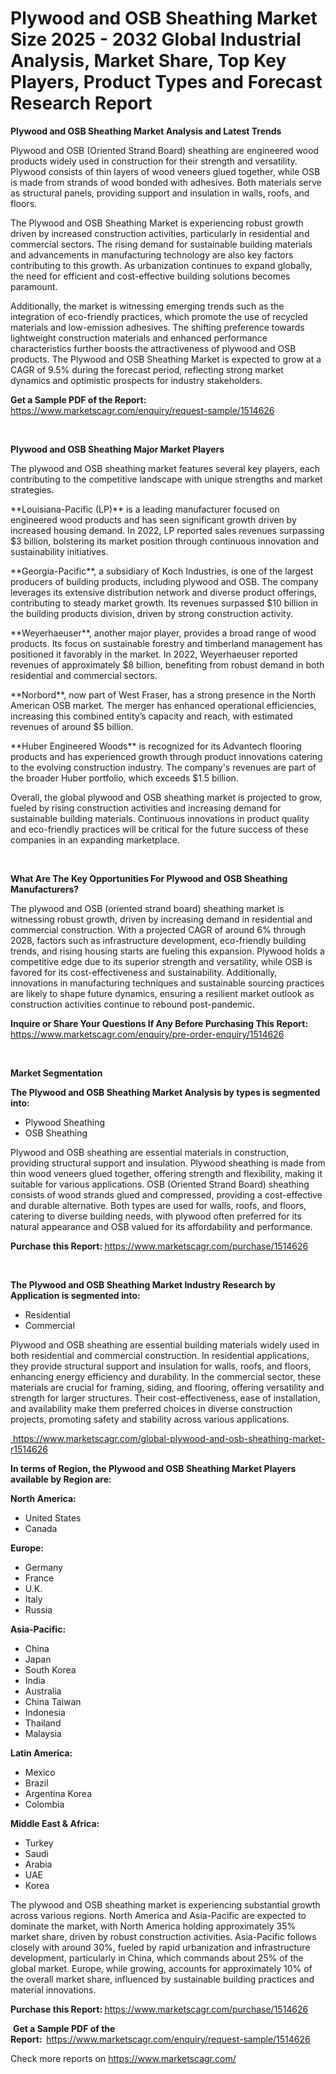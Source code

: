 <p><h1>Plywood and OSB Sheathing Market Size 2025 - 2032 Global Industrial Analysis, Market Share, Top Key Players, Product Types and Forecast Research Report</h1></p><p><strong>Plywood and OSB Sheathing Market Analysis and Latest Trends</strong></p>
<p><p>Plywood and OSB (Oriented Strand Board) sheathing are engineered wood products widely used in construction for their strength and versatility. Plywood consists of thin layers of wood veneers glued together, while OSB is made from strands of wood bonded with adhesives. Both materials serve as structural panels, providing support and insulation in walls, roofs, and floors.</p><p>The Plywood and OSB Sheathing Market is experiencing robust growth driven by increased construction activities, particularly in residential and commercial sectors. The rising demand for sustainable building materials and advancements in manufacturing technology are also key factors contributing to this growth. As urbanization continues to expand globally, the need for efficient and cost-effective building solutions becomes paramount.</p><p>Additionally, the market is witnessing emerging trends such as the integration of eco-friendly practices, which promote the use of recycled materials and low-emission adhesives. The shifting preference towards lightweight construction materials and enhanced performance characteristics further boosts the attractiveness of plywood and OSB products. The Plywood and OSB Sheathing Market is expected to grow at a CAGR of 9.5% during the forecast period, reflecting strong market dynamics and optimistic prospects for industry stakeholders.</p></p>
<p><strong>Get a Sample PDF of the Report:&nbsp;</strong> <a href="https://www.marketscagr.com/enquiry/request-sample/1514626?utm_campaign=1952&utm_medium=2&utm_source=Github&utm_content=ia&utm_term=17012025&utm_id=plywood-and-osb-sheathing">https://www.marketscagr.com/enquiry/request-sample/1514626</a></p>
<p>&nbsp;</p>
<p><strong>Plywood and OSB Sheathing Major Market Players</strong></p>
<p><p>The plywood and OSB sheathing market features several key players, each contributing to the competitive landscape with unique strengths and market strategies. </p><p>**Louisiana-Pacific (LP)** is a leading manufacturer focused on engineered wood products and has seen significant growth driven by increased housing demand. In 2022, LP reported sales revenues surpassing $3 billion, bolstering its market position through continuous innovation and sustainability initiatives.</p><p>**Georgia-Pacific**, a subsidiary of Koch Industries, is one of the largest producers of building products, including plywood and OSB. The company leverages its extensive distribution network and diverse product offerings, contributing to steady market growth. Its revenues surpassed $10 billion in the building products division, driven by strong construction activity.</p><p>**Weyerhaeuser**, another major player, provides a broad range of wood products. Its focus on sustainable forestry and timberland management has positioned it favorably in the market. In 2022, Weyerhaeuser reported revenues of approximately $8 billion, benefiting from robust demand in both residential and commercial sectors.</p><p>**Norbord**, now part of West Fraser, has a strong presence in the North American OSB market. The merger has enhanced operational efficiencies, increasing this combined entity’s capacity and reach, with estimated revenues of around $5 billion.</p><p>**Huber Engineered Woods** is recognized for its Advantech flooring products and has experienced growth through product innovations catering to the evolving construction industry. The company's revenues are part of the broader Huber portfolio, which exceeds $1.5 billion.</p><p>Overall, the global plywood and OSB sheathing market is projected to grow, fueled by rising construction activities and increasing demand for sustainable building materials. Continuous innovations in product quality and eco-friendly practices will be critical for the future success of these companies in an expanding marketplace.</p></p>
<p>&nbsp;</p>
<p><strong>What Are The Key Opportunities For Plywood and OSB Sheathing Manufacturers?</strong></p>
<p><p>The plywood and OSB (oriented strand board) sheathing market is witnessing robust growth, driven by increasing demand in residential and commercial construction. With a projected CAGR of around 6% through 2028, factors such as infrastructure development, eco-friendly building trends, and rising housing starts are fueling this expansion. Plywood holds a competitive edge due to its superior strength and versatility, while OSB is favored for its cost-effectiveness and sustainability. Additionally, innovations in manufacturing techniques and sustainable sourcing practices are likely to shape future dynamics, ensuring a resilient market outlook as construction activities continue to rebound post-pandemic.</p></p>
<p><strong>Inquire or Share Your Questions If Any Before Purchasing This Report:</strong> <a href="https://www.marketscagr.com/enquiry/pre-order-enquiry/1514626?utm_campaign=1952&utm_medium=2&utm_source=Github&utm_content=ia&utm_term=17012025&utm_id=plywood-and-osb-sheathing">https://www.marketscagr.com/enquiry/pre-order-enquiry/1514626</a></p>
<p>&nbsp;</p>
<p><strong>Market Segmentation</strong></p>
<p><strong>The Plywood and OSB Sheathing Market Analysis by types is segmented into:</strong></p>
<p><ul><li>Plywood Sheathing</li><li>OSB Sheathing</li></ul></p>
<p><p>Plywood and OSB sheathing are essential materials in construction, providing structural support and insulation. Plywood sheathing is made from thin wood veneers glued together, offering strength and flexibility, making it suitable for various applications. OSB (Oriented Strand Board) sheathing consists of wood strands glued and compressed, providing a cost-effective and durable alternative. Both types are used for walls, roofs, and floors, catering to diverse building needs, with plywood often preferred for its natural appearance and OSB valued for its affordability and performance.</p></p>
<p><strong>Purchase this Report:&nbsp;</strong><a href="https://www.marketscagr.com/purchase/1514626?utm_campaign=1952&utm_medium=2&utm_source=Github&utm_content=ia&utm_term=17012025&utm_id=plywood-and-osb-sheathing">https://www.marketscagr.com/purchase/1514626</a></p>
<p>&nbsp;</p>
<p><strong>The Plywood and OSB Sheathing Market Industry Research by Application is segmented into:</strong></p>
<p><ul><li>Residential</li><li>Commercial</li></ul></p>
<p><p>Plywood and OSB sheathing are essential building materials widely used in both residential and commercial construction. In residential applications, they provide structural support and insulation for walls, roofs, and floors, enhancing energy efficiency and durability. In the commercial sector, these materials are crucial for framing, siding, and flooring, offering versatility and strength for larger structures. Their cost-effectiveness, ease of installation, and availability make them preferred choices in diverse construction projects, promoting safety and stability across various applications.</p></p>
<p><a href="https://www.marketscagr.com/global-plywood-and-osb-sheathing-market-r1514626?utm_campaign=1952&utm_medium=2&utm_source=Github&utm_content=ia&utm_term=17012025&utm_id=plywood-and-osb-sheathing">&nbsp;https://www.marketscagr.com/global-plywood-and-osb-sheathing-market-r1514626</a></p>
<p><strong>In terms of Region, the Plywood and OSB Sheathing Market Players available by Region are:</strong></p>
<p>
    <p> <strong> North America: </strong>
        <ul>
            <li>United States</li>
            <li>Canada</li>
        </ul>
        </p> 
    <p> <strong> Europe: </strong>
        <ul>
            <li>Germany</li>
            <li>France</li>
            <li>U.K.</li>
            <li>Italy</li>
            <li>Russia</li>
        </ul>
        </p> 
    <p> <strong> Asia-Pacific: </strong>
        <ul>
            <li>China</li>
            <li>Japan</li>
            <li>South Korea</li>
            <li>India</li>
            <li>Australia</li>
            <li>China Taiwan</li>
            <li>Indonesia</li>
            <li>Thailand</li>
            <li>Malaysia</li>
        </ul>
        </p> 
    <p> <strong> Latin America: </strong>
        <ul>
            <li>Mexico</li>
            <li>Brazil</li>
            <li>Argentina Korea</li>
            <li>Colombia</li>
        </ul>
        </p> 
    <p> <strong> Middle East & Africa: </strong>
        <ul>
            <li>Turkey</li>
            <li>Saudi</li>
            <li>Arabia</li>
            <li>UAE</li>
            <li>Korea</li>
        </ul>
    </p>
    </p>
<p><p>The plywood and OSB sheathing market is experiencing substantial growth across various regions. North America and Asia-Pacific are expected to dominate the market, with North America holding approximately 35% market share, driven by robust construction activities. Asia-Pacific follows closely with around 30%, fueled by rapid urbanization and infrastructure development, particularly in China, which commands about 25% of the global market. Europe, while growing, accounts for approximately 10% of the overall market share, influenced by sustainable building practices and material innovations.</p></p>
<p><strong>Purchase this Report: </strong><a href="https://www.marketscagr.com/purchase/1514626?utm_campaign=1952&utm_medium=2&utm_source=Github&utm_content=ia&utm_term=17012025&utm_id=plywood-and-osb-sheathing">https://www.marketscagr.com/purchase/1514626</a></p>
<p>&nbsp;<strong>Get a Sample PDF of the Report:&nbsp;&nbsp;</strong><a href="https://www.marketscagr.com/enquiry/request-sample/1514626?utm_campaign=1952&utm_medium=2&utm_source=Github&utm_content=ia&utm_term=17012025&utm_id=plywood-and-osb-sheathing">https://www.marketscagr.com/enquiry/request-sample/1514626</a></p>
<p><strong></strong></p>
<p>Check more reports on <a href="https://www.marketscagr.com/?utm_campaign=1952&utm_medium=2&utm_source=Github&utm_content=ia&utm_term=17012025&utm_id=plywood-and-osb-sheathing">https://www.marketscagr.com/</a></p>